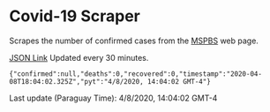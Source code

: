 # Covid-19 Scraper

Scrapes the number of confirmed cases from the [MSPBS](https://www.mspbs.gov.py/covid-19.php) web page.

[JSON Link](https://jmayalag.github.io/covid19-scrape/cases.json)
Updated every 30 minutes.
```
{"confirmed":null,"deaths":0,"recovered":0,"timestamp":"2020-04-08T18:04:02.325Z","pyt":"4/8/2020, 14:04:02 GMT-4"}
```
Last update (Paraguay Time): 4/8/2020, 14:04:02 GMT-4